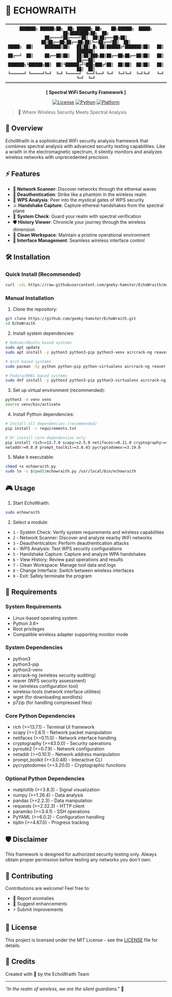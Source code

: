 # 🌊 ECHOWRAITH

<div align="center">

```
═══════════════════════════════════════════════════════════════════════════
███████╗ ██████╗██╗  ██╗ ██████╗ ██╗    ██╗██████╗  █████╗ ██╗████████╗██╗  ██╗
██╔════╝██╔════╝██║  ██║██╔═══██╗██║    ██║██╔══██╗██╔══██╗██║╚══██╔══╝██║  ██║
█████╗  ██║     ███████║██║   ██║██║ █╗ ██║██████╔╝███████║██║   ██║   ███████║
██╔══╝  ██║     ██╔══██║██║   ██║██║███╗██║██╔══██╗██╔══██║██║   ██║   ██╔══██║
███████╗╚██████╗██║  ██║╚██████╔╝╚███╔███╔╝██║  ██║██║  ██║██║   ██║   ██║  ██║
╚══════╝ ╚═════╝╚═╝  ╚═╝ ╚═════╝  ╚══╝╚══╝ ╚═╝  ╚═╝╚═╝  ╚═╝╚═╝   ╚═╝   ╚═╝  ╚═╝
═══════════════════════════════════════════════════════════════════════════
```

**[ Spectral WiFi Security Framework ]**

[![License](https://img.shields.io/badge/License-MIT-blue.svg)](LICENSE)
[![Python](https://img.shields.io/badge/Python-3.6+-green.svg)](https://www.python.org/)
[![Platform](https://img.shields.io/badge/Platform-Linux-orange.svg)](https://www.linux.org/)

</div>

> 🌊 Where Wireless Security Meets Spectral Analysis

## 🚀 Overview

EchoWraith is a sophisticated WiFi security analysis framework that combines spectral analysis with advanced security testing capabilities. Like a wraith in the electromagnetic spectrum, it silently monitors and analyzes wireless networks with unprecedented precision.

## ⚡ Features

- 🌊 **Network Scanner**: Discover networks through the ethereal waves
- 👻 **Deauthentication**: Strike like a phantom in the wireless realm
- 🔮 **WPS Analysis**: Peer into the mystical gates of WPS security
- ⚔️ **Handshake Capture**: Capture ethereal handshakes from the spectral plane
- 📡 **System Check**: Guard your realm with spectral verification
- 🛡️ **History Viewer**: Chronicle your journey through the wireless dimension
- 🧹 **Clean Workspace**: Maintain a pristine operational environment
- 🔄 **Interface Management**: Seamless wireless interface control

## 🛠️ Installation

### Quick Install (Recommended)
```bash
curl -sSL https://raw.githubusercontent.com/geeky-hamster/EchoWraith/main/install.sh | sudo bash
```

### Manual Installation
1. Clone the repository:
```bash
git clone https://github.com/geeky-hamster/EchoWraith.git
cd EchoWraith
```

2. Install system dependencies:
```bash
# Debian/Ubuntu based systems
sudo apt update
sudo apt install -y python3 python3-pip python3-venv aircrack-ng reaver iw wireless-tools wget p7zip-full

# Arch based systems
sudo pacman -Sy python python-pip python-virtualenv aircrack-ng reaver iw wireless_tools wget p7zip

# Fedora/RHEL based systems
sudo dnf install -y python3 python3-pip python3-virtualenv aircrack-ng reaver iw wireless-tools wget p7zip p7zip-plugins
```

3. Set up virtual environment (recommended):
```bash
python3 -m venv venv
source venv/bin/activate
```

4. Install Python dependencies:
```bash
# Install all dependencies (recommended)
pip install -r requirements.txt

# Or install core dependencies only
pip install rich>=13.7.0 scapy>=2.5.0 netifaces>=0.11.0 cryptography>=41.0.0 pyroute2>=0.7.9 
netaddr>=0.8.0 prompt_toolkit>=3.0.43 pycryptodomex>=3.19.0
```

5. Make it executable:
```bash
chmod +x echowraith.py
sudo ln -s $(pwd)/echowraith.py /usr/local/bin/echowraith
```

## 🎮 Usage

1. Start EchoWraith:
```bash
sudo echowraith
```

2. Select a module:
- `1` - System Check: Verify system requirements and wireless capabilities
- `2` - Network Scanner: Discover and analyze nearby WiFi networks
- `3` - Deauthentication: Perform deauthentication attacks
- `4` - WPS Analysis: Test WPS security configurations
- `5` - Handshake Capture: Capture and analyze WPA handshakes
- `6` - View History: Review past operations and results
- `7` - Clean Workspace: Manage tool data and logs
- `8` - Change Interface: Switch between wireless interfaces
- `9` - Exit: Safely terminate the program

## 🎯 Requirements

### System Requirements
- Linux-based operating system
- Python 3.6+
- Root privileges
- Compatible wireless adapter supporting monitor mode

### System Dependencies
- python3
- python3-pip
- python3-venv
- aircrack-ng (wireless security auditing)
- reaver (WPS security assessment)
- iw (wireless configuration tool)
- wireless-tools (network interface utilities)
- wget (for downloading wordlists)
- p7zip (for handling compressed files)

### Core Python Dependencies
- rich (>=13.7.1) - Terminal UI framework
- scapy (>=2.6.1) - Network packet manipulation
- netifaces (>=0.11.0) - Network interface handling
- cryptography (>=43.0.0) - Security operations
- pyroute2 (>=0.7.9) - Network configuration
- netaddr (>=0.10.1) - Network address manipulation
- prompt_toolkit (>=3.0.48) - Interactive CLI
- pycryptodomex (>=3.20.0) - Cryptographic functions

### Optional Python Dependencies
- matplotlib (>=3.8.3) - Signal visualization
- numpy (>=1.26.4) - Data analysis
- pandas (>=2.2.3) - Data manipulation
- requests (>=2.32.3) - HTTP client
- paramiko (>=3.4.1) - SSH operations
- PyYAML (>=6.0.2) - Configuration handling
- tqdm (>=4.67.0) - Progress tracking

## 🛡️ Disclaimer

This framework is designed for authorized security testing only. Always obtain proper permission before testing any networks you don't own.

## 🤝 Contributing

Contributions are welcome! Feel free to:
- 🌊 Report anomalies
- 💫 Suggest enhancements
- ⚡ Submit improvements

## 📜 License

This project is licensed under the MIT License - see the [LICENSE](LICENSE) file for details.

## 🌟 Credits

Created with 🌊 by the EchoWraith Team

---
*"In the realm of wireless, we are the silent guardians."* 👻 